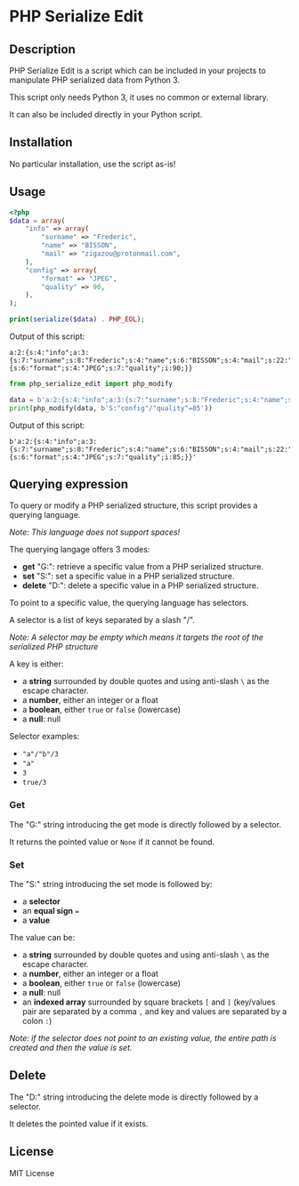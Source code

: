 # PHP Serialize Edit

## Description
PHP Serialize Edit is a script which can be included in your projects to
manipulate PHP serialized data from Python 3.

This script only needs Python 3, it uses no common or external library.

It can also be included directly in your Python script.

## Installation
No particular installation, use the script as-is!

## Usage

```PHP
<?php
$data = array(
    "info" => array(
        "surname" => "Frederic",
        "name" => "BISSON",
        "mail" => "zigazou@protonmail.com",
    ),
    "config" => array(
        "format" => "JPEG",
        "quality" => 90,
    ),
);

print(serialize($data) . PHP_EOL);
```

Output of this script:

```
a:2:{s:4:"info";a:3:{s:7:"surname";s:8:"Frederic";s:4:"name";s:6:"BISSON";s:4:"mail";s:22:"zigazou@protonmail.com";}s:6:"config";a:2:{s:6:"format";s:4:"JPEG";s:7:"quality";i:90;}}
```

```python
from php_serialize_edit import php_modify

data = b'a:2:{s:4:"info";a:3:{s:7:"surname";s:8:"Frederic";s:4:"name";s:6:"BISSON";s:4:"mail";s:22:"zigazou@protonmail.com";}s:6:"config";a:2:{s:6:"format";s:4:"JPEG";s:7:"quality";i:90;}}'
print(php_modify(data, b'S:"config"/"quality"=85'))
```

Output of this script:

```
b'a:2:{s:4:"info";a:3:{s:7:"surname";s:8:"Frederic";s:4:"name";s:6:"BISSON";s:4:"mail";s:22:"zigazou@protonmail.com";}s:6:"config";a:2:{s:6:"format";s:4:"JPEG";s:7:"quality";i:85;}}'
```

## Querying expression
To query or modify a PHP serialized structure, this script provides a querying
language.

*Note: This language does not support spaces!*

The querying langage offers 3 modes:

- **get** "G:": retrieve a specific value from a PHP serialized structure.
- **set** "S:": set a specific value in a PHP serialized structure.
- **delete** "D:": delete a specific value in a PHP serialized structure.

To point to a specific value, the querying language has selectors.

A selector is a list of keys separated by a slash "/".

*Note: A selector may be empty which means it targets the root of the serialized PHP structure*

A key is either:

- a **string** surrounded by double quotes and using anti-slash `\` as the
  escape character.
- a **number**, either an integer or a float
- a **boolean**, either `true` or `false` (lowercase)
- a **null**: null

Selector examples:
- `"a"/"b"/3`
- `"a"`
- `3`
- `true/3`

### Get
The "G:" string introducing the get mode is directly followed by a selector.

It returns the pointed value or `None` if it cannot be found.

### Set
The "S:" string introducing the set mode is followed by:

- a **selector**
- an **equal sign** `=`
- a **value**

The value can be:

- a **string** surrounded by double quotes and using anti-slash `\` as the
  escape character.
- a **number**, either an integer or a float
- a **boolean**, either `true` or `false` (lowercase)
- a **null**: null
- an **indexed array** surrounded by square brackets `[` and `]` (key/values
  pair are separated by a comma `,` and key and values are separated by a
  colon `:`)

*Note: if the selector does not point to an existing value, the entire path is created and then the value is set.*

## Delete
The "D:" string introducing the delete mode is directly followed by a selector.

It deletes the pointed value if it exists.

## License
MIT License
